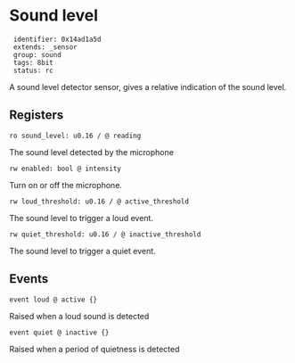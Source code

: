 # Sound level

     identifier: 0x14ad1a5d
     extends: _sensor
     group: sound
     tags: 8bit
     status: rc

A sound level detector sensor, gives a relative indication of the sound level.

## Registers

    ro sound_level: u0.16 / @ reading

The sound level detected by the microphone

    rw enabled: bool @ intensity

Turn on or off the microphone.

    rw loud_threshold: u0.16 / @ active_threshold

The sound level to trigger a loud event.

    rw quiet_threshold: u0.16 / @ inactive_threshold

The sound level to trigger a quiet event.

## Events

    event loud @ active {}

Raised when a loud sound is detected

    event quiet @ inactive {}

Raised when a period of quietness is detected
